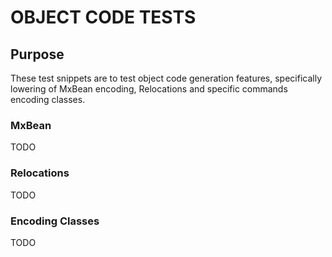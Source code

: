 # OBJECT CODE TESTS

## Purpose
These test snippets are to test object code generation features, specifically
lowering of MxBean encoding, Relocations and specific commands encoding classes.

### MxBean
TODO

### Relocations
TODO

### Encoding Classes
TODO
